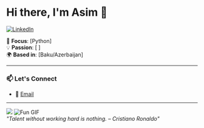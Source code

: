 # Hi there, I'm Asim 👋  

[![LinkedIn](https://img.shields.io/badge/LinkedIn-0077B5?style=flat&logo=linkedin&logoColor=white)](https://linkedin.com/in/7aim)

🎯 **Focus**: [Python]  
💡 **Passion**: [ ]  
🌍 **Based in**: [Baku/Azerbaijan]  

---

### 📫 Let's Connect  
- 📧 [Email](mailto:7asim4@gmail.com)  

---


![](https://github.com/7aim/Python-Documents/blob/aim71/giphy.gif?raw=true)
![Fun GIF](https://media.giphy.com/media/your-gif-link.gif)  
*"Talent without working hard is nothing. – Cristiano Ronaldo"*
              

